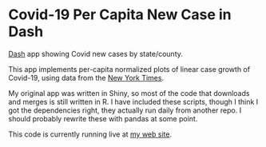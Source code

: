 # Covid-19 Per Capita New Case in Dash
[Dash](https://dash.plotly.com) app showing Covid new cases by state/county.

This app implements per-capita normalized plots of linear case growth of Covid-19, using data from the [New York Times](https://github.com/nytimes/covid-19-data).

My original app was written in Shiny, so most of the code that downloads and merges is still written in R. I have included these scripts, though I think I got the dependencies right, they actually run daily from another repo. I should probably rewrite these with pandas at some point.

This code is currently running live at [my web site](https://marcoshuerta.com/dash/covid/).
